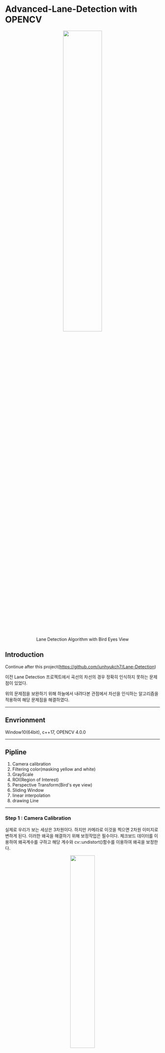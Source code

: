 # Advanced-Lane-Detection with OPENCV
<p align="center"><img src = "https://github.com/junhyukch7/Advanced-Lane-Detection/blob/main/image/result.jpg" width="50%">

<p align="center">Lane Detection Algorithm with Bird Eyes View


## Introduction

Continue after this project(https://github.com/junhyukch7/Lane-Detection)

이전 Lane Detection 프로젝트에서 곡선의 차선의 경우 정확히 인식하지 못하는 문제점이 있었다.

위의 문제점을 보완하기 위해 하늘에서 내려다본 관점에서 차선을 인식하는 알고리즘을 적용하여 해당 문제점을 해결하였다.

---
## Envrionment
Window10(64bit), c++17, OPENCV 4.0.0

---
## Pipline
1. Camera calibration
2. Filtering color(masking yellow and white)
3. GrayScale
4. ROI(Region of Interest)
5. Perspective Transform(Bird's eye view)
6. Sliding Window
7. linear interpolation
8. drawing Line

---

### Step 1 : Camera Calibration
  
실제로 우리가 보는 세상은 3차원이다. 하지만 카메라로 이것을 찍으면 2차원 이미지로 변하게 된다. 이러한 왜곡을 해결하기 위해 보정작업은 필수이다. 체크보드 데이터를 이용하여 왜곡계수를 구하고 해당 계수와 cv::undistort()함수를 이용하여 왜곡을 보정한다.

<p align="center"><img src = "https://github.com/junhyukch7/Advanced-Lane-Detection/blob/main/image/cal_result4.PNG" width="40%">

<p align="center">Finding distortion coefficent task using Check Board
  
|distorted|undistorted|
|------|---|
|<p align="center"><img src = "https://github.com/junhyukch7/Advanced-Lane-Detection/blob/main/image/distorted%20check.PNG" width="70%">|<p align="center"><img src = "https://github.com/junhyukch7/Advanced-Lane-Detection/blob/main/image/undistorted%20check.PNG" width="70%">|
|<p align="center"><img src = "https://github.com/junhyukch7/Advanced-Lane-Detection/blob/main/image/distorted%20image.PNG" width="75%">|<p align="center"><img src = "https://github.com/junhyukch7/Advanced-Lane-Detection/blob/main/image/undistorted%20image.PNG" width="70%">
  
### Step 2 : Filtering Color
  
  차선의 색깔이 희미해지거나 주변색과 유사해질 경우 위와 같이 차선을 인식하지 못하게 된다. 따라서 색을 표현하는 방법을 기존의 RGB에서 HSV로 바꾼다. HSV 이미지에서는 H(Hue)가 일정한 범위를 갖는 순수한 색 정보를 가지고 있기 때문에 RGB 이미지보다 쉽게 색을 분류할 수 있다. 또한 선을 분류할 때 연산량을 줄이기 위해 차선색깔 필터(흰색 노란색)를 적용하였다
  
<p align="center"><img src = "https://github.com/junhyukch7/Advanced-Lane-Detection/blob/main/image/fillter.jpg" width="50%">
  
<p align="center">Masking Yellow and White Color

### Step 3 : GrayScale(bianry)
  
  연산량을 줄이기 위해서 픽셀의 모든 값을 이분법적으로 나눠야 한다. 임계값을 기준으로 기준치 미만인 경우 검은색, 이상인 경우 흰색으로 표현하여 연산량을 줄인다.
  이 과정은 이후 흰색 픽셀만을 찾는 slidingwindow함수의 findNonZero 연산을 할때 유용하다.
  
  <p align="center"><img src = "https://github.com/junhyukch7/Advanced-Lane-Detection/blob/main/image/bin.jpg" width="50%">
    
  <p align="center">binary image
  

### Step 4 : ROI
    
해당 과정은 Bird's eyes view로 transform할 때 기존의 이미지에서 점들을 지정하기 때문에 굳이 거치지 않아도 되는 작업이다.
    
### Step 5 : Perspective Transform
  
<p align="center"><img src = "https://github.com/junhyukch7/Advanced-Lane-Detection/blob/main/image/perspective_transform.PNG" width="15%">
  <p align="center">Bird's Eyes View
  
  ROI과정에서 언급한 것 처럼 기존의 이미지에서 4개의 점을 선택하여 변환을 수행한다. 
  변환하기 전에는 직선 처럼 보이던 선이 변환 후에는 곡선인 것이 확연히 드러나는 것을 알 수 있다.
  
|original|trasfromed|
|------|---|
|<p align="center"><img src = "https://github.com/junhyukch7/Advanced-Lane-Detection/blob/main/image/roi.jpg" width="50%">|<p align="center"><img src = "https://github.com/junhyukch7/Advanced-Lane-Detection/blob/main/image/birdeye.jpg" width="70%">|

### Step 6 : Sliding Window

  가장 많은 시간을 투여한 것 같다... 아이디어는 앞서 전처리 과정에서 binary작업을 수행했기 때문에 차선이 있는 곳은 흰색이고 없는 곳은 검정색으로 표현될 것이다.
  cv::findNonZero 함수를 이용하여 0이 아닌 픽셀의 벡터를 반환한다. 이후 이 벡터의 x좌표를 이용하여 평균x좌표를 구하고 이 좌표에서 y값을 증가시키며 slinding window작업을 수행한다. 
    
|Left|Right|
|------|---|
|<p align="center"><img src = "https://github.com/junhyukch7/Advanced-Lane-Detection/blob/main/image/windows1.jpg" width="70%">|<p align="center"><img src = "https://github.com/junhyukch7/Advanced-Lane-Detection/blob/main/image/windows.jpg" width="70%">|
|<p align="center"><img src = "https://github.com/junhyukch7/Advanced-Lane-Detection/blob/main/image/windowsR2.jpg" width="70%">|<p align="center"><img src = "https://github.com/junhyukch7/Advanced-Lane-Detection/blob/main/image/windowsR1.jpg" width="70%">
  
### Step 7 : Linear interpolation
  
  slding window 결과 흰색 픽셀이 위치한 좌표를 얻게 된다. 이 좌표들을 기반으로 선형 보간법을 수행한다. 다항식 보간법은 고차항으로 갈수록 오차가 커질 가능성이 있어 선형 보간법을 선택했다. 
  
|Curve|Straight|
|------|---|
|<p align="center"><img src = "https://github.com/junhyukch7/Advanced-Lane-Detection/blob/main/image/birdeyeline.jpg" width="80%">|<p align="center"><img src = "https://github.com/junhyukch7/Advanced-Lane-Detection/blob/main/image/pro.jpg" width="80%">|
  
### Step 8 : drawing Line
  
  Bird's eye view에서 만든 점들을 original 공간의 좌표형태로 바꿔준 후 선을 그린다. 
  
  <pre><code>perspectiveTransform(pts, outPts, invertedPerspectiveMatrix); //Transform points back into original image space</code></pre>
 
|Curve|Straight|
|------|---|
|<p align="center"><img src = "https://github.com/junhyukch7/Advanced-Lane-Detection/blob/main/image/result.jpg" width="77%">|<p align="center"><img src = "https://github.com/junhyukch7/Advanced-Lane-Detection/blob/main/image/src.jpg" width="100%">|
  
---
## Result video
  
|Non-Bird-eye(before)|Bird-eye(after)|
|------|---|
|<p align="center"><img src = "https://github.com/junhyukch7/Advanced-Lane-Detection/blob/main/image/challenge.gif" width="80%">|<p align="center"><img src = "https://github.com/junhyukch7/Advanced-Lane-Detection/blob/main/image/birdeye2.gif" width="100%">|
 
 이전 프로젝트에서 설계한 알고리즘은 곡선영역에서 차선을 인식할때 진동이 매우 심한 모습을 보이며 부정확한 모습을 보여주었다면 이번 프로젝트에서 설계한 알고리즘은 곡선 영역에서도
 큰 진동없이 차선을 잘 인식한 것을 볼 수 있다.


